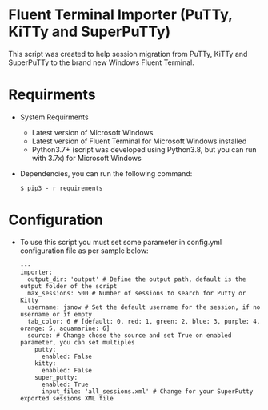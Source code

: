 # Fluent Terminal Importer (PuTTy, KiTTy and SuperPuTTy)

This script was created to help session migration from PuTTy, KiTTy and SuperPuTTy to the brand new Windows Fluent Terminal.

# Requirments

- System Requirments

    - Latest version of Microsoft Windows
    - Latest version of Fluent Terminal for Microsoft Windows installed
    - Python3.7+ (script was developed using Python3.8, but you can run with 3.7x) for Microsoft Windows

- Dependencies, you can run the following command:

      $ pip3 - r requirements
     
# Configuration

- To use this script you must set some parameter in config.yml configuration file as per sample below:

      ---
      importer:
        output_dir: 'output' # Define the output path, default is the output folder of the script
        max_sessions: 500 # Number of sessions to search for Putty or Kitty
        username: jsnow # Set the default username for the session, if no username or if empty
        tab_color: 6 # [default: 0, red: 1, green: 2, blue: 3, purple: 4, orange: 5, aquamarine: 6]
        source: # Change chose the source and set True on enabled parameter, you can set multiples
          putty: 
            enabled: False
          kitty: 
            enabled: False
          super_putty:
            enabled: True
            input_file: 'all_sessions.xml' # Change for your SuperPutty exported sessions XML file

